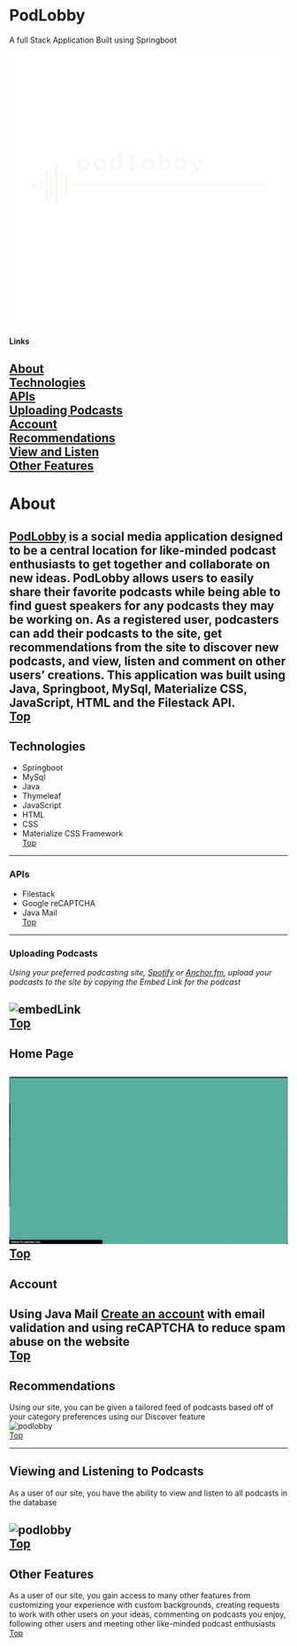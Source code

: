 # PodLobby
A full Stack Application Built using Springboot<br>
![podlobby](src/main/resources/static/images/logo_transparent_copy.png)
#### Links
[About](#about) <br>
[Technologies](#technologies)<br>
[APIs](#apis)<br>
[Uploading Podcasts](#uploading-podcasts)<br>
[Account](#account)<br>
[Recommendations](#recommendations)<br>
[View and Listen](#viewing-and-listening-to-podcasts)<br>
[Other Features](#other-features)
---

# About
[PodLobby](https://podlobby.club/) is a social media application designed to be a central location 
for like-minded podcast enthusiasts to get together and collaborate on new ideas. 
PodLobby allows users to easily share their favorite podcasts while being able to find guest speakers 
for any podcasts they may be working on. As a registered user, podcasters can add their podcasts to the site, 
get recommendations from the site to discover new podcasts, and view, listen and comment on other users’ creations. 
This application was built using Java, Springboot, MySql, Materialize CSS, JavaScript, HTML and the Filestack API.
<br>[Top](#podlobby)
---
## Technologies
* Springboot
* MySql
* Java
* Thymeleaf
* JavaScript
* HTML
* CSS
* Materialize CSS Framework
<br>[Top](#podlobby)
---
### APIs
* Filestack
* Google reCAPTCHA
* Java Mail
<br>[Top](#podlobby)
---
### Uploading Podcasts
*Using your preferred podcasting site, [Spotify](https://open.spotify.com/) or [Anchor.fm](https://anchor.fm/dashboard), upload your podcasts to the site by copying the Embed Link for the podcast*<br>

![embedLink](src/main/resources/static/gif/spotifyHowTo.gif)<br>
[Top](#podlobby)
---

## Home Page
![podlobby](src/main/resources/static/gif/homePage.gif)<br>
[Top](#podlobby)
---
## Account
Using Java Mail [Create an account](https://podlobby.club/register) with email validation and using reCAPTCHA to reduce spam abuse on the website<br>
[Top](#podlobby)
---
## Recommendations
Using our site, you can be given a tailored feed of podcasts based off of your category preferences using our Discover feature<br>
![podlobby](src/main/resources/static/gif/recommendations.gif)<br>
[Top](#podlobby)

---
## Viewing and Listening to Podcasts
As a user of our site, you have the ability to view and listen to all podcasts in the database

![podlobby](src/main/resources/static/gif/globalFeed.gif)<br>
[Top](#podlobby)
---
## Other Features
As a user of our site, you gain access to many other features from customizing 
your experience with custom backgrounds, creating requests to work with other users on your ideas,
commenting on podcasts you enjoy, following other users and meeting other like-minded podcast enthusiasts<br>
[Top](#podlobby)
